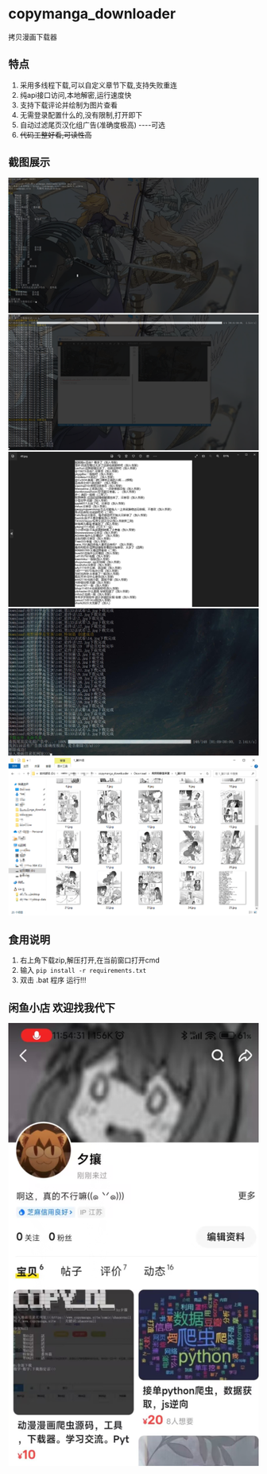 # copymanga_downloader
 拷贝漫画下载器
 ## 特点
1. 采用多线程下载,可以自定义章节下载,支持失败重连
2. 纯api接口访问,本地解密,运行速度快
3. 支持下载评论并绘制为图片查看
4. 无需登录配置什么的,没有限制,打开即下
5. 自动过滤尾页汉化组广告(准确度极高) ----可选
6. ~~代码工整好看,可读性高~~
 ## 截图展示
![](README_md_files/2bfd7ec0-48c3-11ee-8344-a91988da3ff6.jpeg?v=1&type=image)
![](README_md_files/376347e0-48c3-11ee-8344-a91988da3ff6.jpeg?v=1&type=image)
![](README_md_files/a6d17b70-4a11-11ee-b416-f5e0ee161af8.jpeg?v=1&type=image)
![](README_md_files/42439c10-6127-11ee-9130-ebfc613c0c36.jpeg?v=1&type=image)
![](README_md_files/7bead980-6774-11ee-98e6-535fc83230f7.jpeg?v=1&type=image)
 ## 食用说明
 1. 右上角下载zip,解压打开,在当前窗口打开cmd
 2. 输入 `pip install -r requirements.txt`
 3. 双击 .bat 程序 运行!!!
## 闲鱼小店 欢迎找我代下
![](README_md_files/b65908c0-6a45-11ee-b06d-0d8a7aea3c32.jpeg?v=1&type=image)
